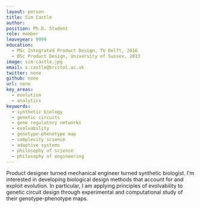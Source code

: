 ```yaml
---
layout: person
title: Sim Castle
author: 
position: Ph.D. Student
role: member
leaveyear: 9999
education:
  - MSc Integrated Product Design, TU Delft, 2016  
  - BSc Product Design, University of Sussex, 2013
image: sim-castle.jpg
email: s.castle@bristol.ac.uk
twitter: none
github: none
url: none
key_areas:
  - evolution
  - analytics
keywords:
  - synthetic biology
  - genetic circuits
  - gene regulatory networks
  - evolvability
  - genotype-phenotype map
  - complexity science
  - adaptive systems
  - philosophy of science
  - philosophy of engineering
---
```

Product designer turned mechanical engineer turned synthetic biologist. I’m interested in developing biological design methods that account for and exploit evolution. In particular, I am applying principles of evolvability to genetic circuit design through experimental and computational study of their genotype-phenotype maps.